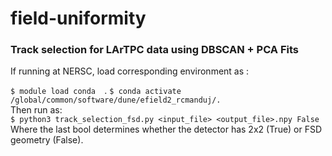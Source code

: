 # field-uniformity
### Track selection for LArTPC data using DBSCAN + PCA Fits
If running at NERSC, load corresponding environment as :  

`$ module load conda  `. 
`$ conda activate /global/common/software/dune/efield2_rcmanduj/. `  
Then run as:  
`$ python3 track_selection_fsd.py <input_file> <output_file>.npy False `  
Where the last bool determines whether the detector has 2x2 (True) or FSD geometry (False).
